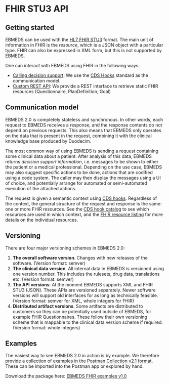 # FHIR STU3 API

## Getting started

EBMEDS can be used with the [HL7 FHIR STU3](https://www.hl7.org/fhir/STU3/) format. The main unit of information in FHIR is the *resource*, which is a JSON object with a particular type. FHIR can also be expressed in XML form, but this is not supported by EBMEDS.

One can interact with EBMEDS using FHIR in the following ways:

* [Calling decision support](cds-hooks.md): We use the [CDS Hooks](http://cds-hooks.org) standard as the communication model.
* [Custom REST API](custom-rest.md): We provide a REST interface to retrieve static FHIR resources (Questionnaire, PlanDefinition, Goal)

## Communication model

EBMEDS 2.0 is completely stateless and synchronous. In other words, each request to EBMEDS receives a response, and the response contents do not depend on previous requests. This also means that EBMEDS only operates on the data that is present in the request, combining it with the clinical knowledge base produced by Duodecim.

The most common way of using EBMEDS is sending a request containing some clinical data about a patient. After analysis of this data, EBMEDS returns *decision support information*, i.e. messages to be shown to either the patient or a medical professional. Depending on the use case, EBMEDS may also suggest specific actions to be done, actions that are codified using a code system. The caller may then display the messages using a UI of choice, and potentially arrange for automated or semi-automated execution of the attached actions.

The request is given a semantic context using [CDS hooks](cds-hooks.md). Regardless of the context, the general structure of the request and response is the same: one or more FHIR resources. See the [CDS hook catalog](hook-catalog.md) to see which resources are used in which context, and the [FHIR resource listing](resources.md) for more details on the individual resources.

## Versioning

There are four major versioning schemes in EBMEDS 2.0:

1. **The overall software version**. Changes with new releases of the software. (Version format: semver)
2. **The clinical data version**. All internal data in EBMEDS is versioned using one version number. This includes the rulesets, drug data, translations etc. (Version format: semver)
3. **The API versions**: At the moment EBMEDS supports XML and FHIR STU3 (JSON). These APIs are versioned separately. Newer software versions will support old interfaces for as long as technically feasible. (Version format: semver for XML, whole integers for FHIR)
4. **Distributed artifact versions**. Some artifacts are distributed to customers so they can be potentially used outside of EBMEDS, for example FHIR Questionnaires. These follow their own versioning scheme that is mappable to the clinical data version scheme if required. (Version format: whole integers)

## Examples

The easiest way to see EBMEDS 2.0 in action is by example. We therefore provide a collection of examples in the [Postman Collection v2.1 format](https://schema.getpostman.com/json/collection/v2.1.0/docs/index.html). These can be imported into the Postman app or explored by hand.

Download the package here: [EBMEDS FHIR examples v1.0](ebmeds-fhir-examples-v1.0.postman_collection.json)